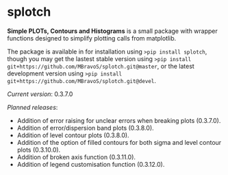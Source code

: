 # splotch
**Simple PLOTs, Contours and Histograms** is a small package with wrapper functions designed to simplify plotting calls from matplotlib.

The package is available in for installation using `>pip install splotch`, though you may get the lastest stable version using `>pip install git+https://github.com/MBravoS/splotch.git@master`, or the latest development version using `>pip install git+https://github.com/MBravoS/splotch.git@devel`.


*Current version*: 0.3.7.0

*Planned releases*:
* Addition of error raising for unclear errors when breaking plots (0.3.7.0).
* Addition of error/dispersion band plots (0.3.8.0).
* Addition of level contour plots (0.3.8.0).
* Addition of the option of filled contours for both sigma and level contour plots (0.3.10.0).
* Addition of broken axis function (0.3.11.0).
* Addition of legend customisation function (0.3.12.0).

